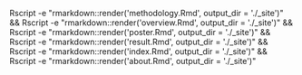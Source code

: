 Rscript -e "rmarkdown::render('methodology.Rmd', output_dir = './_site')" &&
Rscript -e "rmarkdown::render('overview.Rmd', output_dir = './_site')" &&
Rscript -e "rmarkdown::render('poster.Rmd', output_dir = './_site')" &&
Rscript -e "rmarkdown::render('result.Rmd', output_dir = './_site')" &&
Rscript -e "rmarkdown::render('index.Rmd', output_dir = './_site')" &&
Rscript -e "rmarkdown::render('about.Rmd', output_dir = './_site')" 